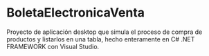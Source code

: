# BoletaElectronicaVenta
Proyecto de aplicación desktop que simula el proceso de compra de productos y listarlos en una tabla, hecho enteramente en C# .NET FRAMEWORK con Visual Studio. 

